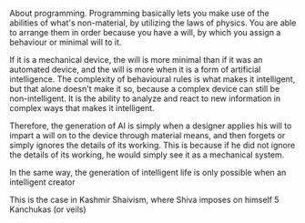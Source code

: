 About programming. Programming basically lets you make use of the abilities of what's non-material, by utilizing the laws of physics. You are able to arrange them in order because you have a will, by which you assign a behaviour or minimal will to it.

If it is a mechanical device, the will is more minimal than if it was an automated device, and the will is more when it is a form of artificial intelligence. The complexity of behavioural rules is what makes it intelligent, but that alone doesn't make it so, because a complex device can still be non-intelligent. It is the ability to analyze and react to new information in complex ways that makes it intelligent.

Therefore, the generation of AI is simply when a designer applies his will to impart a will on to the device through material means, and then forgets or simply ignores the details of its working. This is because if he did not ignore the details of its working, he would simply see it as a mechanical system.

In the same way, the generation of intelligent life is only possible when an intelligent creator

This is the case in Kashmir Shaivism, where Shiva imposes on himself 5 Kanchukas (or veils)